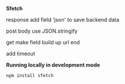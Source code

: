 **Sfetch** 

response add field 'json' to save backend data

post body use JSON.stringify

get make field build up url end

add timeout

**Running locally in development mode**

    npm install sfetch
